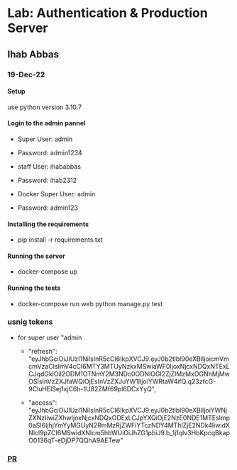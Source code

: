 # Lab: Authentication & Production Server
## Ihab Abbas
### 19-Dec-22


#### Setup
 use python version 3.10.7

#### Login to the admin pannel
* Super User: admin
* Password: admin1234

* staff User: ihababbas
* Password: ihab2312

* Docker Super User: admin

* Password: admin123


#### Installing the requirements
  - pip install -r requirements.txt
#### Running the server
  - docker-compose up
#### Running the tests
  - docker-compose run web python manage.py test


### usnig tokens
* for super user "admin
  - "refresh": "eyJhbGciOiJIUzI1NiIsInR5cCI6IkpXVCJ9.eyJ0b2tlbl90eXBlIjoicmVmcmVzaCIsImV4cCI6MTY3MTUyNzkxMSwiaWF0IjoxNjcxNDQxNTExLCJqdGkiOiI2ODM1OTNmY2M3NDc0ODNlOGI2ZjZlMzMxOGNhMjMwOSIsInVzZXJfaWQiOjEsInVzZXJuYW1lIjoiYWRtaW4ifQ.q23zfcG-9CluHElSej1xjC6h-1U82ZMf69pl6DCxYyQ",




  - "access": "eyJhbGciOiJIUzI1NiIsInR5cCI6IkpXVCJ9.eyJ0b2tlbl90eXBlIjoiYWNjZXNzIiwiZXhwIjoxNjcxNDQxODExLCJpYXQiOjE2NzE0NDE1MTEsImp0aSI6IjhjYmYyMGUyN2RmMzRjZWFiYTczNDY4MThlZjE2NDk4IiwidXNlcl9pZCI6MSwidXNlcm5hbWUiOiJhZG1pbiJ9.b_1j1qlv3HbKpcqBkapO0136qT-eDjDP7QQhA9AETew"

### [PR](https://github.com/ihababbas/docker-mobile-v3/pull/1)
